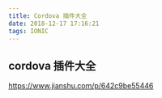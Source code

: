 ```yaml
---
title: Cordova 插件大全
date: 2018-12-17 17:16:21
tags: IONIC
---
```


## cordova 插件大全
https://www.jianshu.com/p/642c9be55446